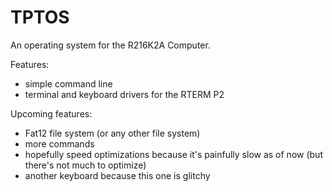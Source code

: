 # TPTOS
An operating system for the R216K2A Computer.

Features:
  - simple command line
  - terminal and keyboard drivers for the RTERM P2

Upcoming features:
  - Fat12 file system (or any other file system)
  - more commands
  - hopefully speed optimizations because it's painfully slow as of now (but there's not much to optimize)
  - another keyboard because this one is glitchy

